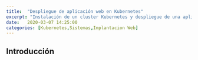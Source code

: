```yaml
---
title:  "Despliegue de aplicación web en Kubernetes"
excerpt: "Instalación de un cluster Kubernetes y despliegue de una aplicación web"
date:   2020-03-07 14:25:00
categories: [Kubernetes,Sistemas,Implantacion Web]
---
```


## Introducción



